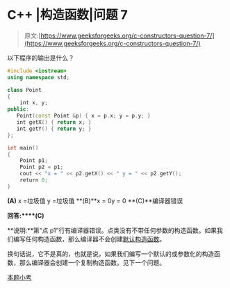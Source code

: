 # C++ |构造函数|问题 7

> 原文:[https://www.geeksforgeeks.org/c-constructors-question-7/](https://www.geeksforgeeks.org/c-constructors-question-7/)

以下程序的输出是什么？

```cpp
#include <iostream>
using namespace std;

class Point
{
    int x, y;
public:
   Point(const Point &p) { x = p.x; y = p.y; }
   int getX() { return x; }
   int getY() { return y; }
};

int main()
{
    Point p1;
    Point p2 = p1;
    cout << "x = " << p2.getX() << " y = " << p2.getY();
    return 0;
}
```

**(A)** x =垃圾值 y =垃圾值
**(B)**x = 0y = 0
**(C)**编译器错误

**回答:****(C)**

**说明:**第“点 p1”行有编译器错误。点类没有不带任何参数的构造函数。如果我们编写任何构造函数，那么编译器不会创建[默认构造函数](http://en.wikipedia.org/wiki/Default_constructor)。

换句话说，它不是真的，也就是说，如果我们编写一个默认的或参数化的构造函数，那么编译器会创建一个复制构造函数。见下一个问题。

[本题小考](https://www.geeksforgeeks.org/quiz-corner-gq/)